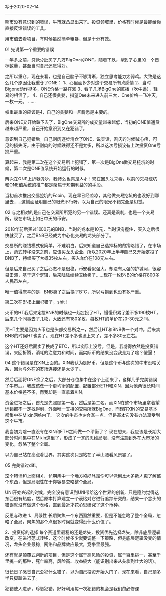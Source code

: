 
写于2020-02-14

----
熊市没有意识到的错误，牛市就凸显出来了。投资领域里，价格有时候是最能给你直接反馈错误的工具。

用市值去看项目，有时候虽然简单粗暴，但是十分有效。

01
先说第一个重要的错误

一年多之前，贷款分批买了几万BigOne的ONE，随着下跌，拿到了心里的一个目标数量，甚至当时自己还觉得对。

之所以重仓，现在来看，也是自己脑子不够清晰，独立思考能力太弱鸡。大致是这么几个原因让我重仓了ONE：
1、心里面多少对这个交易所有点感情
2、当时Bigone动作挺多，ONE价格一路在涨
3、看了几场BigOne的直播（吹牛逼），轻易的相信了。
4、自己还很贪婪，指望One未来进入前三大，One价格一飞冲天，一枚一元。
……

权重最重的应该是4，自己的贪婪和一厢情愿是主要的。

后来ONE又开始跌下去了，BigOne交易所的成交量越来越低，当初的ONE值通货越来越严重，自己开始意识到又在犯错了。

意识到自己犯错后，自己割肉逐步清仓了ONE，说实话，割肉的时候贼心疼，可见的损失呀。由于割肉的时候跌得还不是太多，所以这次亏损没有上次投资One亏损严重。

算起来，我是第二次在这个交易所上犯错了，第一次是BigOne做交易挖坑的时候，第二次是ONE值系统开始运行的时候。

两次在ONE上折戟沉沙，我特么也真是人才！现在回头过来看，以前的交易挖坑和ONE值系统的推广都是聚焦于短期利益的的手段。

当初首次推出交易挖坑的Fcoin，现在早已经凉凉，其他做交易挖坑的也没好到哪里去……这侧面证明自己的眼光不行呀，以为自己的眼光不错完全是幻觉。

02
与之相对的是自己在交易所所犯的另一个错误。还真是讽刺，也是一个交易所，现在市场上如日中天的币安。

2018年前后买过1000元的BNB，当时的成本是10元，当时没有握住，买入之后很快就买了，之后BNB已经成为中心化交易的龙头部分了。

交易所的赚钱模式很简单，不难明白。后来知道自己选择标的的策略错了，在市场上，范式转移没来之前，应该买龙头企业，所以2020年上半年自己又开始定投了BNB了，持续买了大概35枚左右，买入单价在108元左右。

但是后来自己买了之后心态不是很稳，币安看似强大，却没有太强的护城河，很容易击溃，基于这个逻辑，后来陆陆续续又给卖了……现在一枚BNB的价格在800多人民币左右。

唯一值得庆幸的是，BNB卖了之后换了BTC，所以亏损到也没有多严重。

第二次在BNB上面犯错了，shit！

火币的HT我后来定投BNB的时候也一起定投了HT，慢慢积累了差不多190枚HT，后来几个同事去了几枚，大致还有180多枚，每枚HT的单价在20-30元之间。

买HT主要是因为火币也是头部交易所之一，然后让HT和BNB做一个对冲。后来卖BNB的时候HT也卖了。现在HT差不多也涨上来了，差不多80元左右。

这个HT还好后面卖了换成了BTC，所以实际上没亏。但是，我觉得依然是投资错误，来回折腾，消耗的注意力和时间，而实际币的结果没变我是为了啥？傻逼！

04
这个错误是在XIN上面的。XIN我认为是好币，但是这个币与这次的牛市没啥关系，因为与外在的市场连接还是太少了。

然后后面将ONE换了之后，大部分仓位集中在这个上面来了，这样几乎完美错误了牛市。。。我应该做一个更均衡的配置，配置部分ETH和XIN，因为他两很长时间基本价格差不多，而我却是一直拿着XIN。

资金进场之后，首先是先照顾第一名，然后是第二名，而XIN在整个市场里拿着望远镜都不一定找得到，外面唯一支持的交易所就BigOne，而现在XIN的交易基本都集中在Mixin网络内了。
这次的牛市也许会涨一点，但是基本它没有办法享受到这个牛市。

我当初为啥一直没有在XIN和ETH之间做一个平衡了？
现在想来，我应该是长期大部分时间集中在Mixin这里了，形成了一定的思维局限，没有注意到外在大市场的变化，忽略了整个全局。

以为自己站在高点看世界，其实这次只是站在了半山腰看风景罢了。

05
完美错过difi。

这个错误和上面相关，长期集中一个地方的好处是你可以做到比大多数人更了解整个东西，但是局限性在于你容易忽略整个全局。

UNI开始兴起的时候，完全没有意识到UNI带给这个世界的创新，只是隐约觉得这东西很有热度，然后原本打算建立一个表格对它进行追踪研究的，结果一个念头的错误就没有做这个表格，直到最近才花心思研究了这个币种。

反思与改进
1、局限性
长期聚焦一个东西固然重要，但是不能忽略了整个全局，忽略了全局，聚焦的那个点很多时候就变得没什么价值了。

2、投资标的选择
每个赛道里最稳的还是龙头，投资优先选择龙头，除非底层逻辑改变，在进行范式转移，这个时候多少就要调整一下策略，但是底层逻辑没变的情况，龙头企业最稳，网络和品牌效应最大，竞争里最强。

还有就是颠覆式创新的项目，但是这个属于高风险的投资，属于百里挑一，甚至千里挑一的那种，死亡率高，风险高、收益极大（能识别出来从头拿到壮大的话）。

很长日子感觉自己没犯什么错了，以为自己投资开始入门了，现在来看，自己顶多半只脚踏进去了。

犯错使人进步，珍惜犯错，好好利用每一次犯错的机会是我们的必修课
